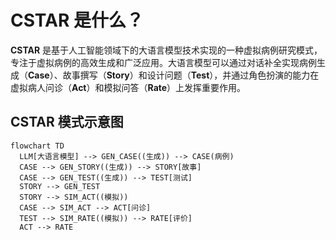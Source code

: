 # CSTAR 是什么？

**CSTAR** 是基于人工智能领域下的大语言模型技术实现的一种虚拟病例研究模式，专注于虚拟病例的高效生成和广泛应用。大语言模型可以通过对话补全实现病例生成（**Case**）、故事撰写（**Story**）和设计问题（**Test**），并通过角色扮演的能力在虚拟病人问诊（**Act**）和模拟问答（**Rate**）上发挥重要作用。

## CSTAR 模式示意图

```mermaid
flowchart TD
  LLM[大语言模型] --> GEN_CASE((生成)) --> CASE(病例)
  CASE --> GEN_STORY((生成)) --> STORY[故事]
  CASE --> GEN_TEST((生成)) --> TEST[测试]
  STORY --> GEN_TEST
  STORY --> SIM_ACT((模拟))
  CASE --> SIM_ACT --> ACT[问诊]
  TEST --> SIM_RATE((模拟)) --> RATE[评价]
  ACT --> RATE
```
